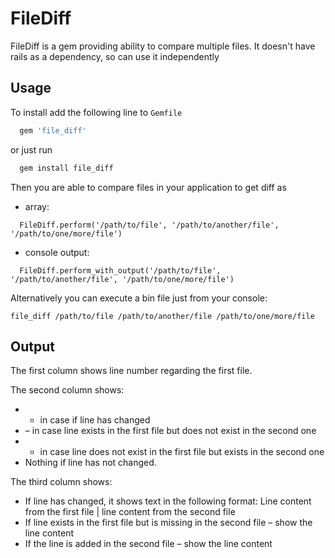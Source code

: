 # FileDiff

FileDiff is a gem providing ability to compare multiple files. It doesn't have rails as a dependency, so can use it independently

## Usage

To install add the following line to `Gemfile`

```ruby
  gem 'file_diff'
```
or just run
```ruby
  gem install file_diff
```
Then you are able to compare files in your application to get diff as
* array:
```
  FileDiff.perform('/path/to/file', '/path/to/another/file', '/path/to/one/more/file')
```
* console output:
```
  FileDiff.perform_with_output('/path/to/file', '/path/to/another/file', '/path/to/one/more/file')
```
Alternatively you can execute a bin file just from your console:
```
file_diff /path/to/file /path/to/another/file /path/to/one/more/file
```
## Output
The first column shows line number regarding the first file.

The second column shows:
* * in case if line has changed
* – in case line exists in the first file but does not exist in the second one
* + in case line does not exist in the first file but exists in the second one
* Nothing if line has not changed.

The third column shows:
* If line has changed, it shows text in the following format: Line content from the first file | line content from the second file
* If line exists in the first file but is missing in the second file – show the line content
* If the line is added in the second file – show the line content

